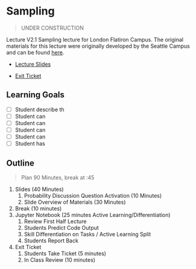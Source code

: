 # Sampling 

> UNDER CONSTRUCTION

Lecture V2.1 Sampling lecture for London Flatiron Campus.
The original materials for this lecture were originally developed by the Seattle Campus and can be found [here](https://github.com/learn-co-students/dsc-sampling-102819).

* [Lecture Slides]()

* [Exit Ticket]() 


## Learning Goals 

* [ ] Student describe th
* [ ] Student can 
* [ ] Student can 
* [ ] Student can 
* [ ] Student can 
* [ ] Student has 

## Outline

> Plan 90 Minutes, break at :45

1. Slides (40 Minutes) 
	1. Probability Discussion Question Activation (10 Minutes)
	2. Slide Overview of Materials (30 Minutes)
2. Break (10 minutes)
3. Jupyter Notebook (25 minutes Active Learning/Differentiation) 
	1. Review First Half Lecture
	2. Students Predict Code Output
	3. Skill Differentiation on Tasks / Active Learning Split
	4. Students Report Back 
4. Exit Ticket 
	1. Students Take Ticket (5 minutes) 
	2. In Class Review (10 minutes)

